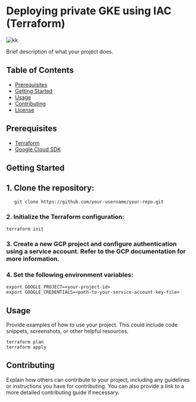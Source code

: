 
# Deploying private GKE using IAC (Terraform)
![kk](https://user-images.githubusercontent.com/118526968/220356522-2aa463b4-b6ea-4767-a573-17080ba44b7f.png)

Brief description of what your project does.

## Table of Contents

- [Prerequisites](#prerequisites)
- [Getting Started](#getting-started)
- [Usage](#usage)
- [Contributing](#contributing)
- [License](#license)

## Prerequisites

- [Terraform](https://www.terraform.io/downloads.html)
- [Google Cloud SDK](https://cloud.google.com/sdk/docs/install)

## Getting Started

## 1. Clone the repository:

```
   git clone https://github.com/your-username/your-repo.git
```

### 2. Initialize the Terraform configuration:

```
terraform init
```

### 3. Create a new GCP project and configure authentication using a service account. Refer to the GCP documentation for more information.

### 4. Set the following environment variables:
```
export GOOGLE_PROJECT=<your-project-id>
export GOOGLE_CREDENTIALS=<path-to-your-service-account-key-file>
```

## Usage
Provide examples of how to use your project. This could include code snippets, screenshots, or other helpful resources.

```
terraform plan
terraform apply
```
## Contributing
Explain how others can contribute to your project, including any guidelines or instructions you have for contributing. You can also provide a link to a more detailed contributing guide if necessary.
